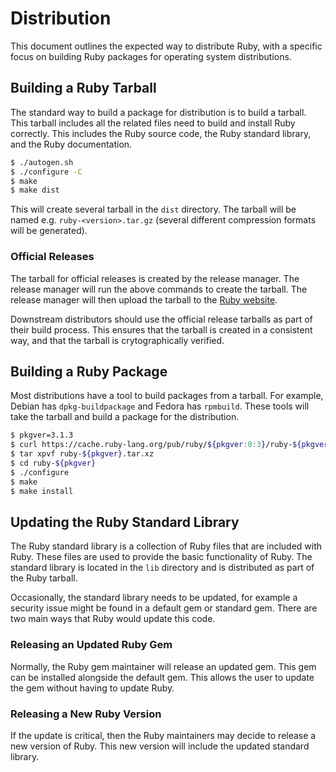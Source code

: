 # Distribution

This document outlines the expected way to distribute Ruby, with a specific focus on building Ruby packages for operating system distributions.

## Building a Ruby Tarball

The standard way to build a package for distribution is to build a tarball. This tarball includes all the related files need to build and install Ruby correctly. This includes the Ruby source code, the Ruby standard library, and the Ruby documentation.

```bash
$ ./autogen.sh
$ ./configure -C
$ make
$ make dist
```

This will create several tarball in the `dist` directory. The tarball will be named e.g. `ruby-<version>.tar.gz` (several different compression formats will be generated).

### Official Releases

The tarball for official releases is created by the release manager. The release manager will run the above commands to create the tarball. The release manager will then upload the tarball to the [Ruby website](https://www.ruby-lang.org/en/downloads/).

Downstream distributors should use the official release tarballs as part of their build process. This ensures that the tarball is created in a consistent way, and that the tarball is crytographically verified.

## Building a Ruby Package

Most distributions have a tool to build packages from a tarball. For example, Debian has `dpkg-buildpackage` and Fedora has `rpmbuild`. These tools will take the tarball and build a package for the distribution.

```bash
$ pkgver=3.1.3
$ curl https://cache.ruby-lang.org/pub/ruby/${pkgver:0:3}/ruby-${pkgver}.tar.xz --output ruby-${pkgver}.tar.xz
$ tar xpvf ruby-${pkgver}.tar.xz
$ cd ruby-${pkgver}
$ ./configure
$ make
$ make install
```

## Updating the Ruby Standard Library

The Ruby standard library is a collection of Ruby files that are included with Ruby. These files are used to provide the basic functionality of Ruby. The standard library is located in the `lib` directory and is distributed as part of the Ruby tarball.

Occasionally, the standard library needs to be updated, for example a security issue might be found in a default gem or standard gem. There are two main ways that Ruby would update this code.

### Releasing an Updated Ruby Gem

Normally, the Ruby gem maintainer will release an updated gem. This gem can be installed alongside the default gem. This allows the user to update the gem without having to update Ruby.

### Releasing a New Ruby Version

If the update is critical, then the Ruby maintainers may decide to release a new version of Ruby. This new version will include the updated standard library.
